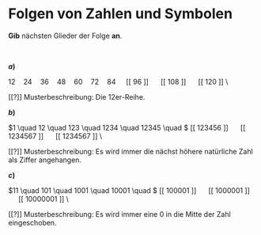 <!--
version:  0.0.1

language: de

@style
input {
    text-align: center;
}

.flex-container {
    display: flex;
    flex-wrap: wrap;
    align-items: stretch;
    gap: 20px;
}

.flex-child {
    flex: 1;
    min-width: 350px;
    margin-right: 20px;
}

@media (max-width: 400px) {
    .flex-child {
        flex: 100%;
        margin-right: 0;
    }
}
@end

formula: \carry   \textcolor{red}{\scriptsize #1}
formula: \digit   \rlap{\carry{#1}}\phantom{#2}#2
formula: \permil  \text{‰}

import: https://raw.githubusercontent.com/LiaTemplates/Tikz-Jax/main/README.md

script: https://cdn.jsdelivr.net/gh/LiaTemplates/Tikz-Jax@main/dist/index.js


tags: Folgen, sehr leicht, normal, Angeben

comment: Welche Zahl, welches Symbol kommt als nächstes?

author: Martin Lommatzsch

-->




# Folgen von Zahlen und Symbolen

**Gib** nächsten Glieder der Folge **an**.


<br>

<section class="flex-container">

<div class="flex-child">

__$a)\;\;$__

$12 \quad 24 \quad 36 \quad 48 \quad 60 \quad 72 \quad 84 \quad$ [[ 96 ]] $\quad$ [[ 108 ]] $\quad$ [[ 120 ]] \

[[?]] Musterbeschreibung: Die $12$er-Reihe.

</div>



<div class="flex-child">

__$b)\;\;$__

$1 \quad 12 \quad 123 \quad 1234 \quad 12345 \quad $ [[ 123456 ]] $\quad$ [[ 1234567 ]] $\quad$ [[ 1234567 ]] \

[[?]] Musterbeschreibung: Es wird immer die nächst höhere natürliche Zahl als Ziffer angehangen.

</div>


<div class="flex-child">

__$c)\;\;$__

$11 \quad 101 \quad 1001 \quad 10001 \quad $ [[ 100001 ]] $\quad$ [[ 1000001 ]] $\quad$ [[ 10000001 ]] \

[[?]] Musterbeschreibung: Es wird immer eine $0$ in die Mitte der Zahl eingeschoben.

</div>

</section>



<br>
<br>
<br>
<br>